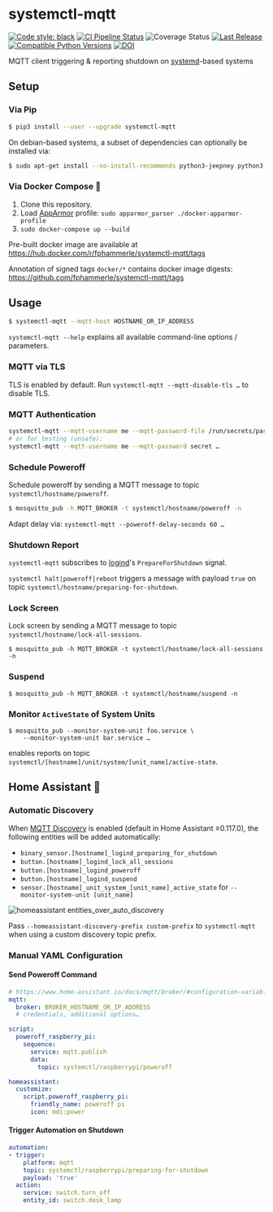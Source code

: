 # systemctl-mqtt

[![Code style: black](https://img.shields.io/badge/code%20style-black-000000.svg)](https://github.com/psf/black)
[![CI Pipeline Status](https://github.com/fphammerle/systemctl-mqtt/workflows/tests/badge.svg)](https://github.com/fphammerle/systemctl-mqtt/actions)
![Coverage Status](https://ipfs.io/ipfs/QmP8k5H4MkfspFxQxdL2kEZ4QQWQjF8xwPYD35KvNH4CA6/20230429T090002+0200/s3.amazonaws.com/assets.coveralls.io/badges/coveralls_100.svg)
[![Last Release](https://img.shields.io/pypi/v/systemctl-mqtt.svg)](https://pypi.org/project/systemctl-mqtt/#history)
[![Compatible Python Versions](https://img.shields.io/pypi/pyversions/systemctl-mqtt.svg)](https://pypi.org/project/systemctl-mqtt/)
[![DOI](https://zenodo.org/badge/272405671.svg)](https://zenodo.org/badge/latestdoi/272405671)

MQTT client triggering & reporting shutdown on [systemd](https://freedesktop.org/wiki/Software/systemd/)-based systems

## Setup

### Via Pip

```sh
$ pip3 install --user --upgrade systemctl-mqtt
```

On debian-based systems, a subset of dependencies can optionally be installed via:
```sh
$ sudo apt-get install --no-install-recommends python3-jeepney python3-paho-mqtt
```

### Via Docker Compose 🐳

1. Clone this repository.
2. Load [AppArmor](https://en.wikipedia.org/wiki/AppArmor) profile:
   `sudo apparmor_parser ./docker-apparmor-profile`
3. `sudo docker-compose up --build`

Pre-built docker image are available at https://hub.docker.com/r/fphammerle/systemctl-mqtt/tags

Annotation of signed tags `docker/*` contains docker image digests: https://github.com/fphammerle/systemctl-mqtt/tags

## Usage

```sh
$ systemctl-mqtt --mqtt-host HOSTNAME_OR_IP_ADDRESS
```

`systemctl-mqtt --help` explains all available command-line options / parameters.

### MQTT via TLS

TLS is enabled by default.
Run `systemctl-mqtt --mqtt-disable-tls …` to disable TLS.

### MQTT Authentication

```sh
systemctl-mqtt --mqtt-username me --mqtt-password-file /run/secrets/password …
# or for testing (unsafe):
systemctl-mqtt --mqtt-username me --mqtt-password secret …
```

### Schedule Poweroff

Schedule poweroff by sending a MQTT message to topic `systemctl/hostname/poweroff`.

```sh
$ mosquitto_pub -h MQTT_BROKER -t systemctl/hostname/poweroff -n
```

Adapt delay via: `systemctl-mqtt --poweroff-delay-seconds 60 …`

### Shutdown Report

`systemctl-mqtt` subscribes to [logind](https://freedesktop.org/wiki/Software/systemd/logind/)'s `PrepareForShutdown` signal.

`systemctl halt|poweroff|reboot` triggers a message with payload `true` on topic `systemctl/hostname/preparing-for-shutdown`.

### Lock Screen

Lock screen by sending a MQTT message to topic `systemctl/hostname/lock-all-sessions`.

```
$ mosquitto_pub -h MQTT_BROKER -t systemctl/hostname/lock-all-sessions -n
```

### Suspend

```
$ mosquitto_pub -h MQTT_BROKER -t systemctl/hostname/suspend -n
```

### Monitor `ActiveState` of System Units

```
$ mosquitto_pub --monitor-system-unit foo.service \
    --monitor-system-unit bar.service …
```
enables reports on topic
`systemctl/[hostname]/unit/system/[unit_name]/active-state`.

## Home Assistant 🏡

### Automatic Discovery

When [MQTT Discovery](https://www.home-assistant.io/integrations/mqtt/#mqtt-discovery)
is enabled (default in Home Assistant ≥0.117.0), the following entities will be
added automatically:
- `binary_sensor.[hostname]_logind_preparing_for_shutdown`
- `button.[hostname]_logind_lock_all_sessions`
- `button.[hostname]_logind_poweroff`
- `button.[hostname]_logind_suspend`
- `sensor.[hostname]_unit_system_[unit_name]_active_state`
  for `--monitor-system-unit [unit_name]`

![homeassistant entities_over_auto_discovery](docs/homeassistant/entities-after-auto-discovery.png)

Pass `--homeassistant-discovery-prefix custom-prefix` to `systemctl-mqtt` when
using a custom discovery topic prefix.

### Manual YAML Configuration

#### Send Poweroff Command

```yaml
# https://www.home-assistant.io/docs/mqtt/broker/#configuration-variables
mqtt:
  broker: BROKER_HOSTNAME_OR_IP_ADDRESS
  # credentials, additional options…

script:
  poweroff_raspberry_pi:
    sequence:
      service: mqtt.publish
      data:
        topic: systemctl/raspberrypi/poweroff

homeassistant:
  customize:
    script.poweroff_raspberry_pi:
      friendly_name: poweroff pi
      icon: mdi:power
```

#### Trigger Automation on Shutdown

```yaml
automation:
- trigger:
    platform: mqtt
    topic: systemctl/raspberrypi/preparing-for-shutdown
    payload: 'true'
  action:
    service: switch.turn_off
    entity_id: switch.desk_lamp
```
